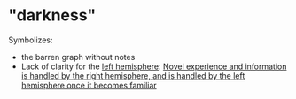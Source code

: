# "darkness"

Symbolizes:

* the barren graph without notes
* Lack of clarity for the [left hemisphere](Left%20hemisphere.md): [Novel experience and information is handled by the right hemisphere, and is handled by the left hemisphere once it becomes familiar](Novel%20experience%20and%20information%20is%20handled%20by%20the%20right%20hemisphere,%20and%20is%20handled%20by%20the%20left%20hemisphere%20once%20it%20becomes%20familiar.md)
